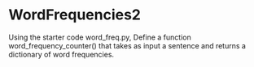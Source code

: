 # WordFrequencies2
Using the starter code word_freq.py, Define a function word_frequency_counter() that takes as input a sentence and returns a dictionary of word frequencies.
